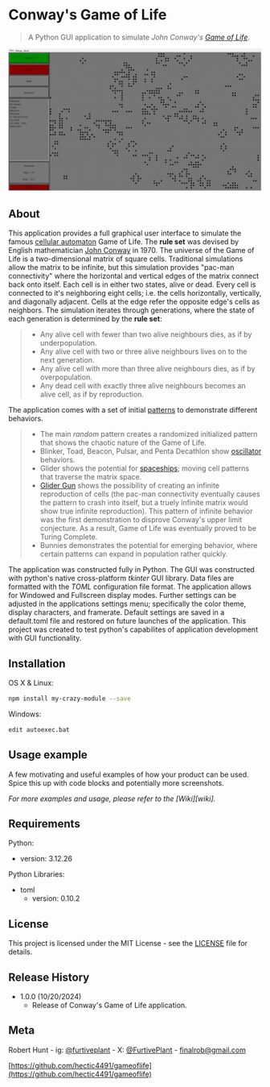 # Conway's Game of Life
> A Python GUI application to simulate _John Conway's_ [_Game of Life_](https://en.wikipedia.org/wiki/Conway%27s_Game_of_Life).



![](gameoflife_example-1.jpg)


## About

  This application provides a full graphical user interface to simulate the famous [cellular automaton](https://en.wikipedia.org/wiki/Cellular_automaton) Game of Life. The **rule set** was devised by English mathematician [John Conway](https://en.wikipedia.org/wiki/John_Horton_Conway) in 1970. The universe of the Game of Life is a two-dimensional matrix of square cells. Traditional simulations allow the matrix to be infinite, but this simulation provides "pac-man connectivity" where the horizontal and vertical edges of the matrix connect back onto itself. Each cell is in either two states, alive or dead. Every cell is connected to it's neighboring eight cells; i.e. the cells horizontally, vertically, and diagonally adjacent. Cells at the edge refer the opposite edge's cells as neighbors. The simulation iterates through generations, where the state of each generation is determined by the **rule set**:
  
> * Any alive cell with fewer than two alive neighbours dies, as if by underpopulation.
> * Any alive cell with two or three alive neighbours lives on to the next generation.
> * Any alive cell with more than three alive neighbours dies, as if by overpopulation.
> * Any dead cell with exactly three alive neighbours becomes an alive cell, as if by reproduction.


  The application comes with a set of initial [patterns](https://en.wikipedia.org/wiki/Conway%27s_Game_of_Life#Examples_of_patterns) to demonstrate different behaviors. 

  
> * The main _random_ pattern creates a randomized initialized pattern that shows the chaotic nature of the Game of Life.
> * Blinker, Toad, Beacon, Pulsar, and Penta Decathlon show [oscillator](https://en.wikipedia.org/wiki/Oscillator_(cellular_automaton)) behaviors.
> * Glider shows the potential for [spaceships](https://en.wikipedia.org/wiki/Spaceship_(cellular_automaton)); moving cell patterns that traverse the matrix space.
> * [Glider Gun](https://en.wikipedia.org/wiki/Gun_(cellular_automaton)) shows the possibility of creating an infinite reproduction of cells (the pac-man connectivity eventually causes the pattern to crash into itself, but a truely infinite matrix would show true infinite reproduction). This pattern of infinite behavior was the first demonstration to disprove Conway's upper limit conjecture. As a result, Game of Life was eventually proved to be Turing Complete.
> * Bunnies demonstrates the potential for emerging behavior, where certain patterns can expand in population rather quickly.

The application was constructed fully in Python. The GUI was constructed with python's native cross-platform _tkinter_ GUI library. Data files are formatted with the _TOML_ configuration file format. The application allows for Windowed and Fullscreen display modes. Further settings can be adjusted in the applications settings menu; specifically the color theme, display characters, and framerate. Default settings are saved in a default.toml file and restored on future launches of the application. This project was created to test python's capabilites of application development with GUI functionality.


## Installation

OS X & Linux:

```sh
npm install my-crazy-module --save
```

Windows:

```sh
edit autoexec.bat
```

## Usage example

A few motivating and useful examples of how your product can be used. Spice this up with code blocks and potentially more screenshots.

_For more examples and usage, please refer to the [Wiki][wiki]._

## Requirements
Python:
   * version: 3.12.26
    
Python Libraries:
* toml
   * version: 0.10.2

## License
This project is licensed under the MIT License - see the [LICENSE](https://opensource.org/license/mit) file for details.

## Release History

* 1.0.0 (10/20/2024)
   * Release of Conway's Game of Life application.

## Meta

Robert Hunt - ig: [@furtiveplant](https://www.instagram.com/furtiveplant/) - X: [@FurtivePlant](https://x.com/FurtivePlant) - finalrob@gmail.com

[https://github.com/hectic4491/gameoflife](https://github.com/hectic4491/gameoflife)
